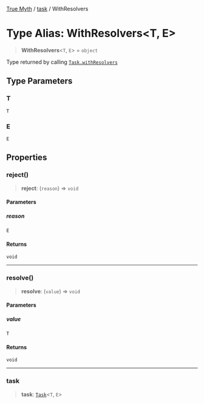 [True Myth](../../index.md) / [task](../index.md) / WithResolvers

# Type Alias: WithResolvers\<T, E\>

> **WithResolvers**\<`T`, `E`\> = `object`

Type returned by calling [`Task.withResolvers`](../interfaces/TaskConstructor.md#withresolvers)

## Type Parameters

### T

`T`

### E

`E`

## Properties

### reject()

> **reject**: (`reason`) => `void`

#### Parameters

##### reason

`E`

#### Returns

`void`

***

### resolve()

> **resolve**: (`value`) => `void`

#### Parameters

##### value

`T`

#### Returns

`void`

***

### task

> **task**: [`Task`](../classes/Task.md)\<`T`, `E`\>
